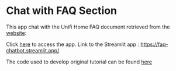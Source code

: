 # Chat with FAQ Section

This app chat with the Unifi Home FAQ document retrieved from the [website](https://unifi.com.my/support/faq):


Click [here](https://faq-chatbot.streamlit.app/) to access the app. Link to the Streamlit app : https://faq-chatbot.streamlit.app/




The code used to develop  original tutorial can be found [here](https://blog.streamlit.io/build-a-chatbot-with-custom-data-sources-powered-by-llamaindex/)

